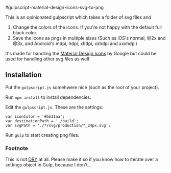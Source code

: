 #gulpscript-material-design-icons-svg-to-png

This is an opinionated gulpscript which takes a folder of svg files and

1. Change the colors of the icons. If you're not happy with the default full black color.
2. Save the icons as pngs in multiple sizes (Such as iOS's normal, @2x and @3x, and Android's mdpi, hdpi, xhdpi, xxhdpi and xxxhdpi)

It's made for handling the [Material Design Icons](https://github.com/google/material-design-icons) by Google but could be used for handling other svg files as well

## Installation

Put the `gulpscript.js` somehwere nice (such as the root of your project). 

Run `npm install` to install dependencies.

Edit the `gulpscript.js`. These are the settings:

```
var iconColor = '#bb11aa';
var destinationPath = './build';
var svgPath = './*/svg/production/*_24px.svg';
```

Run `gulp` to start creating png files.

### Footnote
This is not [DRY](http://en.wikipedia.org/wiki/Don%27t_repeat_yourself) at all. Please make it so if you know how to iterate over a settings object in Gulp, because I don't...